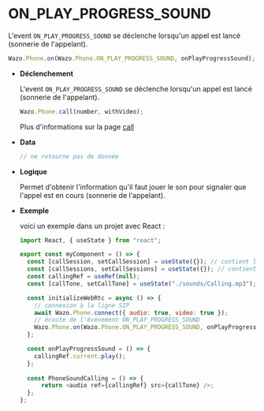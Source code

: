 # ON_PLAY_PROGRESS_SOUND

L'event `ON_PLAY_PROGRESS_SOUND` se déclenche lorsqu'un appel est lancé (sonnerie de l'appelant).

```js
Wazo.Phone.on(Wazo.Phone.ON_PLAY_PROGRESS_SOUND, onPlayProgressSound);
```

<div class="useless-tab-container">

- **Déclenchement**

  L'event `ON_PLAY_PROGRESS_SOUND` se déclenche lorsqu'un appel est lancé (sonnerie de l'appelant).

  ```js
  Wazo.Phone.call(number, withVideo);
  ```

  Plus d'informations sur la page [call](../phone/actions/call)

- **Data**

  ```js
  // ne retourne pas de donnée
  ```

- **Logique**

  Permet d'obtenir l'information qu'il faut jouer le son pour signaler que l'appel est en cours (sonnerie de l'appelant).

- **Exemple**

  voici un exemple dans un projet avec React :

  ```js
  import React, { useState } from "react";

  export const myComponent = () => {
    const [callSession, setCallSession] = useState({}); // contient l'appel actif
    const [callSessions, setCallSessions] = useState({}); // contient l'ensemble des appels (en cours et disponible)
    const callingRef = useRef(null);
    const [callTone, setCallTone] = useState("./sounds/Calling.mp3");

    const initializeWebRtc = async () => {
      // connexion à la ligne SIP
      await Wazo.Phone.connect({ audio: true, video: true });
      // écoute de l'évènement ON_PLAY_PROGRESS_SOUND
      Wazo.Phone.on(Wazo.Phone.ON_PLAY_PROGRESS_SOUND, onPlayProgressSound);
    };

    const onPlayProgressSound = () => {
      callingRef.current.play();
    };
    
    const PhoneSoundCalling = () => {
        return <audio ref={callingRef} src={callTone} />;
    };
  };

  ```

</div>
